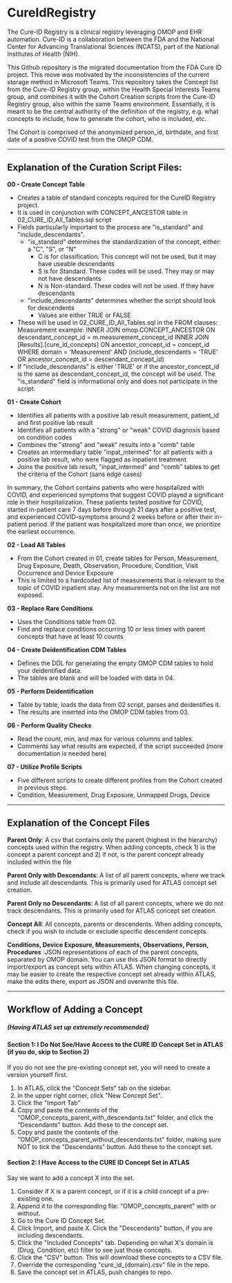 # CureIdRegistry

The Cure-ID Registry is a clinical registry leveraging OMOP and EHR automation.  Cure-ID is a collaboration between the FDA and the National Center for Advancing Translational Sciences (NCATS), part of the National Institutes of Health (NIH).

This Github repository is the migrated documentation from the FDA Cure ID project. This move was motivated by the inconsistencies of the current storage method in Microsoft Teams. This repository takes the Concept list from the Cure-ID Registry group, within the Health Special Interests Teams group, and combines it with the Cohort Creation scripts from the Cure-ID Registry group, also within the same Teams environment. Essentially, it is meant to be the central authority of the definition of the registry, e.g. what concepts to include, how to generate the cohort, who is included, etc.

The Cohort is comprised of the anonymized person_id, birthdate, and first date of a positive COVID test from the OMOP CDM. 

--------------------------------------------------------------------------------------------------

## Explanation of the Curation Script Files:

**00 - Create Concept Table**
- Creates a table of standard concepts required for the CureID Registry project. 
- It is used in conjunction with CONCEPT_ANCESTOR table in 02_CURE_ID_All_Tables.sql script
- Fields particularly important to the process are "is_standard" and "include_descendants".
  - "is_standard" determines the standardization of the concept, either: a "C", "S", or "N"
    - C is for classification.  This concept will not be used, but it may have useable descendants
    - S is for Standard.  These codes will be used.  They may or may not have descendants
    - N is Non-standard. These codes will not be used. If they have descendants
  - "include_descendants" determines whether the script should look for descendents
    - Values are either TRUE or FALSE
- These will be used in  02_CURE_ID_All_Tables.sql in the FROM clauses:
Measurement example:
	INNER JOIN omop.CONCEPT_ANCESTOR
		ON descendant_concept_id = m.measurement_concept_id
	INNER JOIN [Results].[cure_id_concepts]
		ON ancestor_concept_id = concept_id
	WHERE
		domain = 'Measurement'
		AND (include_descendants = 'TRUE' OR ancestor_concept_id = descendant_concept_id)
- If "include_descendants" is either 'TRUE' or if the ancestor_concept_id is the same as descendant_concept_id,
the concept will be used. The "is_standard" field is informational only and does not participate in the script.

**01 - Create Cohort**
- Identifies all patients with a positive lab result measurement, patient_id and first positive lab result
- Identifies all patients with a "strong" or "weak" COVID diagnosis based on condition codes
- Combines the "strong" and "weak" results into a "comb" table
- Creates an intermediary table "inpat_intermed" for all patients with a positive lab result, who were flagged as inpatient treatment
- Joins the positive lab result, "inpat_intermed" and "comb" tables to get the criteria of the Cohort (sans edge cases)

In summary, the Cohort contains patients who were hospitalized with COVID, and experienced symptoms that suggest COVID played a significant role in their hospitalization. These patients tested positive for COVID, started in-patient care 7 days before through 21 days after a positive test, and experienced COVID-symptoms around 2 weeks before or after their in-patient period. If the patient was hospitalized more than once, we prioritize the earliest occurrence. 

**02 - Load All Tables**
- From the Cohort created in 01, create tables for Person, Measurement, Drug Exposure, Death, Observation, Procedure, Condition, Visit Occurrence and Device Exposure
- This is limited to a hardcoded list of measurements that is relevant to the topic of COVID inpatient stay. Any measurements not on the list are not exposed. 

**03 - Replace Rare Conditions**
- Uses the Conditions table from 02.
- Find and replace conditions occurring 10 or less times with parent concepts that have at least 10 counts

**04 - Create Deidentification CDM Tables**
- Defines the DDL for generating the empty OMOP CDM tables to hold your deidentified data.
- The tables are blank and will be loaded with data in 04.

**05 - Perform Deidentification**
- Table by table, loads the data from 02 script, parses and deidentifies it.
- The results are inserted into the OMOP CDM tables from 03.

**06 - Perform Quality Checks**
- Read the count, min, and max for various columns and tables.
- Comments say what results are expected, if the script succeeded (more documentation is needed here)

**07 - Utilize Profile Scripts**
- Five different scripts to create different profiles from the Cohort created in previous steps.
- Condition, Measurement, Drug Exposure, Unmapped Drugs, Device

--------------------------------------------------------------------------------------------------

## Explanation of the Concept Files

**Parent Only**: A csv that contains only the parent (highest in the hierarchy) concepts used within the registry. When adding concepts, check 1) is the concept a parent concept and 2) if not, is the parent concept already included within the file

**Parent Only with Descendants**: A list of all parent concepts, where we track and include all descendants. This is primarily used for ATLAS concept set creation.

**Parent Only no Descendants**: A list of all parent concepts, where we do not track descendants. This is primarily used for ATLAS concept set creation.

**Concept All**: All concepts, parents or descendents. When adding concepts, check if you wish to include or exclude specific descendent concepts.

**Conditions, Device Exposure, Measurements, Observations, Person, Procedures** :JSON representations of each of the parent concepts, separated by OMOP domain. You can use this JSON format to directly import/export as concept sets within ATLAS. When changing concepts, it may be easier to create the respective concept set already within ATLAS, make the edits there, export as JSON and overwrite this file. 

--------------------------------------------------------------------------------------------------

## Workflow of Adding a Concept 
##### (Having ATLAS set up extremely recommended)



#### Section 1: I Do Not See/Have Access to the CURE ID Concept Set in ATLAS (if you do, skip to Section 2)

If you do not see the pre-existing concept set, you will need to create a version yourself first.
1. In ATLAS, click the "Concept Sets" tab on the sidebar.
2. In the upper right corner, click "New Concept Set".
3. Click the "Import Tab"
4. Copy and paste the contents of the "OMOP_concepts_parent_with_descendants.txt" folder, and click the "Descendants" button. Add these to the concept set.
5. Copy and paste the contents of the "OMOP_concepts_parent_without_descendants.txt" folder, making sure NOT to tick the "Descendants" button. Add these to the concept set.

#### Section 2: I Have Access to the CURE ID Concept Set in ATLAS

Say we want to add a concept X into the set. 

1. Consider if X is a parent concept, or if it is a child concept of a pre-existing one.
2. Append it to the corresponding file: "OMOP_concepts_parent" with or without. 
3. Go to the Cure ID Concept Set.
4. Click Import, and paste X. Click the "Descendants" button, if you are including descendants.
5. Click the "Included Concepts" tab. Depending on what X's domain is (Drug, Condition, etc) filter to see just those concepts.
6. Click the "CSV" button. This will download these concepts to a CSV file. 
7. Override the corresponding "cure_id_{domain}.csv" file in the repo.
8. Save the concept set in ATLAS, push changes to repo.
